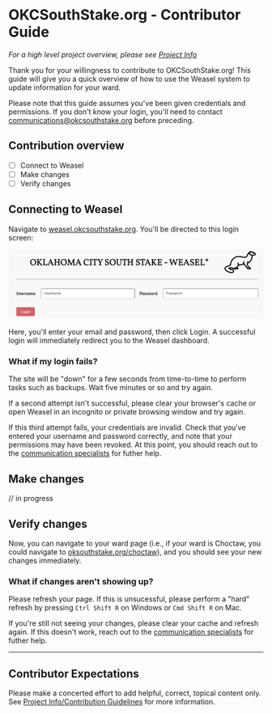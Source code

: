 # OKCSouthStake.org - Contributor Guide
*For a high level project overview, please see [Project Info](project_info.md)*

Thank you for your willingness to contribute to OKCSouthStake.org! This guide will give you a quick overview of how to use the Weasel system to update information for your ward. 

Please note that this guide assumes you've been given credentials and permissions. If you don't know your login, you'll need to contact communications@okcsouthstake.org before preceding.

## Contribution overview
- [ ] Connect to Weasel
- [ ] Make changes
- [ ] Verify changes

## Connecting to Weasel
Navigate to [weasel.okcsouthstake.org](https://weasel.okcsouthstake.org). You'll be directed to this login screen: 

![The Weasel login page](<Screenshot 2023-09-05 at 2.46.47 PM.png>)

Here, you'll enter your email and password, then click Login. A successful login will immediately redirect you to the Weasel dashboard.

### What if my login fails?
The site will be "down" for a few seconds from time-to-time to perform tasks such as backups. Wait five minutes or so and try again. 

If a second attempt isn't successful, please clear your browser's cache or open Weasel in an incognito or private browsing window and try again. 

If this third attempt fails, your credentials are invalid. Check that you've entered your username and password correctly, and note that your permissions may have been revoked. At this point, you should reach out to the [communication specialists](mailto:communications@okcsouthstake.org) for futher help.

## Make changes 
// in progress

## Verify changes 
Now, you can navigate to your ward page (i.e., if your ward is Choctaw, you could navigate to [oksouthstake.org/choctaw](oksouthstake.org/choctaw)), and you should see your new changes immediately. 

### What if changes aren't showing up? 
Please refresh your page. If this is unsucessful, please perform a "hard" refresh by pressing `Ctrl Shift R` on Windows or `Cmd Shift R` on Mac. 

If you're still not seeing your changes, please clear your cache and refresh again. If this doesn't work, reach out to the [communication specialists](mailto:communications@okcsouthstake.org) for futher help.

-- -- --
## Contributor Expectations
Please make a concerted effort to add helpful, correct, topical content only. 
See [Project Info/Contribution Guidelines](project_info.md) for more information.

